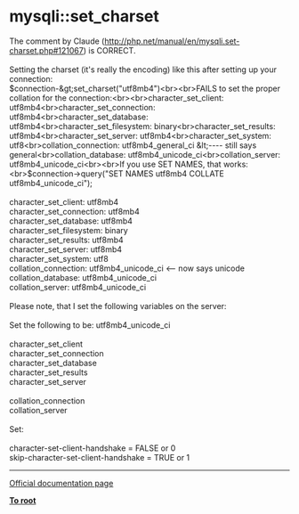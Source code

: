 # mysqli::set_charset



The comment by Claude (http://php.net/manual/en/mysqli.set-charset.php#121067) is CORRECT.<br><br>Setting the charset (it&apos;s really the encoding) like this after setting up your connection:<br>$connection-&gt;set_charset("utf8mb4")<br><br>FAILS to set the proper collation for the connection:<br><br>character_set_client: utf8mb4<br>character_set_connection: utf8mb4<br>character_set_database: utf8mb4<br>character_set_filesystem: binary<br>character_set_results: utf8mb4<br>character_set_server: utf8mb4<br>character_set_system: utf8<br>collation_connection: utf8mb4_general_ci &lt;---- still says general<br>collation_database: utf8mb4_unicode_ci<br>collation_server: utf8mb4_unicode_ci<br><br>If you use SET NAMES, that works:<br>$connection-&gt;query("SET NAMES utf8mb4 COLLATE utf8mb4_unicode_ci");<br><br>character_set_client: utf8mb4<br>character_set_connection: utf8mb4<br>character_set_database: utf8mb4<br>character_set_filesystem: binary<br>character_set_results: utf8mb4<br>character_set_server: utf8mb4<br>character_set_system: utf8<br>collation_connection: utf8mb4_unicode_ci &lt;-- now says unicode<br>collation_database: utf8mb4_unicode_ci<br>collation_server: utf8mb4_unicode_ci<br><br>Please note, that I set the following variables on the server:<br><br>Set the following to be: utf8mb4_unicode_ci<br><br>character_set_client<br>character_set_connection<br>character_set_database<br>character_set_results<br>character_set_server<br><br>collation_connection <br>collation_server<br><br>Set:<br><br>character-set-client-handshake = FALSE or 0<br>skip-character-set-client-handshake = TRUE or 1  

---

[Official documentation page](https://www.php.net/manual/en/mysqli.set-charset.php)

**[To root](/README.md)**